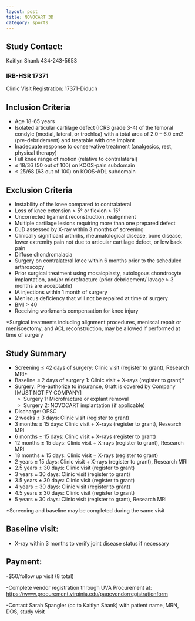 ```yaml
---
layout: post
title: NOVOCART 3D
category: sports
---
```


## Study Contact:  
Kaitlyn Shank
434-243-5653

### IRB-HSR 17371
Clinic Visit Registration:
17371-Diduch

##  Inclusion Criteria

- Age 18-65 years
- Isolated articular cartilage defect (ICRS grade 3-4) of the femoral condyle (medial, lateral, or 
  trochlea) with a total area of 2.0 – 6.0 cm2 (pre-debridement) and treatable with one implant
- Inadequate response to conservative treatment (analgesics, rest, physical therapy)
- Full knee range of motion (relative to contralateral)
- ≤ 18/36 (50 out of 100) on KOOS-pain subdomain 
- ≤ 25/68 (63 out of 100) on KOOS-ADL subdomain

##  Exclusion Criteria

- Instability of the knee compared to contralateral 
- Loss of knee extension > 5° or flexion > 15°
- Uncorrected ligament reconstruction, realignment
- Multiple cartilage lesions requiring more than one prepared defect
- DJD assessed by X-ray within 3 months of screening
- Clinically significant arthritis, rheumatological disease, bone disease, lower extremity pain not due 
  to articular cartilage defect, or low back pain
- Diffuse chondromalacia
- Surgery on contralateral knee within 6 months prior to the scheduled arthroscopy
- Prior surgical treatment using mosaicplasty, autologous chondrocyte implantation, and/or 
  microfracture (prior debridement/ lavage > 3 months are acceptable)
- IA injections within 1 month of surgery
- Meniscus deficiency that will not be repaired at time of surgery
- BMI > 40
- Receiving workman’s compensation for knee injury

*Surgical treatments including alignment procedures, meniscal repair or meniscectomy, and ACL reconstruction, may be allowed if performed at time of surgery

## Study Summary

- Screening ≤ 42 days of surgery: Clinic visit (register to grant), Research MRI*
- Baseline ≤ 2 days of surgery 1: Clinic visit + X-rays (register to grant)*
- Surgery: Pre-authorize to insurance, Graft is covered by Company [MUST NOTIFY COMPANY]
  - Surgery 1: Microfracture or explant removal
  - Surgery 2: NOVOCART implantation (if applicable)
- Discharge: OPSC
- 2 weeks ± 3 days: Clinic visit (register to grant)
- 3 months ± 15 days: Clinic visit + X-rays (register to grant), Research MRI
- 6 months ± 15 days: Clinic visit + X-rays (register to grant)
- 12 months ± 15 days: Clinic visit + X-rays (register to grant), Research MRI
- 18 months ± 15 days: Clinic visit + X-rays (register to grant)
- 2 years ± 15 days: Clinic visit + X-rays (register to grant), Research MRI
- 2.5 years ± 30 days: Clinic visit (register to grant)
- 3 years ± 30 days: Clinic visit (register to grant)
- 3.5 years ± 30 days: Clinic visit (register to grant)
- 4 years ± 30 days: Clinic visit (register to grant)
- 4.5 years ± 30 days: Clinic visit (register to grant)
- 5 years ± 30 days: Clinic visit (register to grant), Research MRI

*Screening and baseline may be completed during the same visit

## Baseline visit:
- X-ray within 3 months to verify joint disease status if necessary

## Payment:
-$50/follow up visit (8 total)

-Complete vendor registration through UVA Procurement at: https://www.procurement.virginia.edu/pagevendorregistrationform

-Contact Sarah Spangler (cc to Kaitlyn Shank) with patient name, MRN, DOS, study visit

